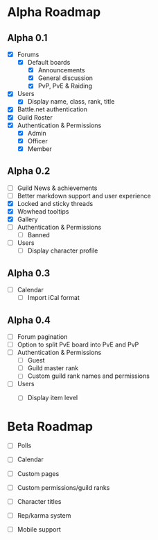Alpha Roadmap
=======

## Alpha 0.1
- [x] Forums
    - [x] Default boards
       - [x] Announcements
       - [x] General discussion
       - [x] PvP, PvE &amp; Raiding
- [x] Users
    - [x] Display name, class, rank, title
- [x] Battle.net authentication
- [x] Guild Roster
- [x] Authentication & Permissions
    - [x] Admin
    - [x] Officer
    - [x] Member

## Alpha 0.2
- [ ] Guild News & achievements
- [ ] Better markdown support and user experience
- [x] Locked and sticky threads
- [x] Wowhead tooltips
- [x] Gallery
- [ ] Authentication & Permissions
    - [ ] Banned
- [ ] Users
    - [ ] Display character profile

## Alpha 0.3 
- [ ] Calendar
    - [ ] Import iCal format

## Alpha 0.4
- [ ] Forum pagination
- [ ] Option to split PvE board into PvE and PvP
- [ ] Authentication & Permissions
    - [ ] Guest
    - [ ] Guild master rank
    - [ ] Custom guild rank names and permissions
- [ ] Users
    - [ ] Display item level


Beta Roadmap
=======
- [ ] Polls
- [ ] Calendar
- [ ] Custom pages
- [ ] Custom permissions/guild ranks
- [ ] Character titles
- [ ] Rep/karma system
- [ ] Mobile support

